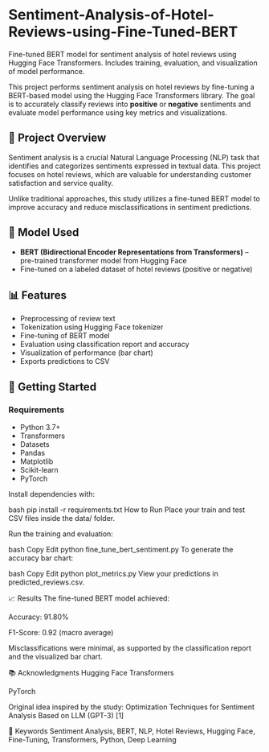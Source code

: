 # Sentiment-Analysis-of-Hotel-Reviews-using-Fine-Tuned-BERT
Fine-tuned BERT model for sentiment analysis of hotel reviews using Hugging Face Transformers. Includes training, evaluation, and visualization of model performance.

This project performs sentiment analysis on hotel reviews by fine-tuning a BERT-based model using the Hugging Face Transformers library. The goal is to accurately classify reviews into **positive** or **negative** sentiments and evaluate model performance using key metrics and visualizations.

## 📌 Project Overview

Sentiment analysis is a crucial Natural Language Processing (NLP) task that identifies and categorizes sentiments expressed in textual data. This project focuses on hotel reviews, which are valuable for understanding customer satisfaction and service quality.

Unlike traditional approaches, this study utilizes a fine-tuned BERT model to improve accuracy and reduce misclassifications in sentiment predictions.

## 🧠 Model Used

- **BERT (Bidirectional Encoder Representations from Transformers)** – pre-trained transformer model from Hugging Face
- Fine-tuned on a labeled dataset of hotel reviews (positive or negative)


## 📊 Features

- Preprocessing of review text
- Tokenization using Hugging Face tokenizer
- Fine-tuning of BERT model
- Evaluation using classification report and accuracy
- Visualization of performance (bar chart)
- Exports predictions to CSV

## 🚀 Getting Started

### Requirements

- Python 3.7+
- Transformers
- Datasets
- Pandas
- Matplotlib
- Scikit-learn
- PyTorch

Install dependencies with:

bash
pip install -r requirements.txt
How to Run
Place your train and test CSV files inside the data/ folder.

Run the training and evaluation:

bash
Copy
Edit
python fine_tune_bert_sentiment.py
To generate the accuracy bar chart:

bash
Copy
Edit
python plot_metrics.py
View your predictions in predicted_reviews.csv.

📈 Results
The fine-tuned BERT model achieved:

Accuracy: 91.80%

F1-Score: 0.92 (macro average)

Misclassifications were minimal, as supported by the classification report and the visualized bar chart.

📚 Acknowledgments
Hugging Face Transformers

PyTorch

Original idea inspired by the study: Optimization Techniques for Sentiment Analysis Based on LLM (GPT-3) [1]

🔖 Keywords
Sentiment Analysis, BERT, NLP, Hotel Reviews, Hugging Face, Fine-Tuning, Transformers, Python, Deep Learning


